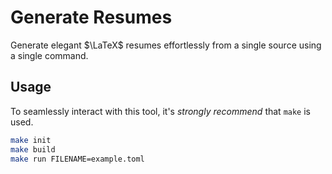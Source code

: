 # Generate Resumes 

Generate elegant $\LaTeX$ resumes effortlessly from a single source using a single command.

## Usage

To seamlessly interact with this tool, it's *strongly recommend* that `make` is used.

```bash
make init
make build
make run FILENAME=example.toml
```